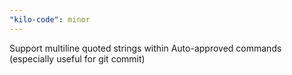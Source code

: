 ```yaml
---
"kilo-code": minor
---
```


Support multiline quoted strings within Auto-approved commands (especially useful for git commit)
